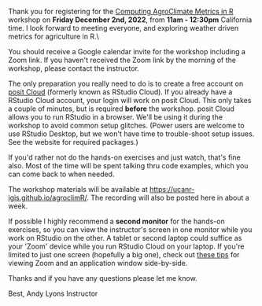 Thank you for registering for the [Computing AgroClimate Metrics in R](https://ucanr-igis.github.io/agroclimR/) workshop on **Friday December 2nd, 2022**, from **11am - 12:30pm** California time. I look forward to meeting everyone, and exploring weather driven metrics for agriculture in R.\

You should receive a Google calendar invite for the workshop including a Zoom link. If you haven't received the Zoom link by the morning of the workshop, please contact the instructor.

The only preparation you really need to do is to create a free account on [posit Cloud](https://posit.cloud/) (formerly known as RStudio Cloud). If you already have a RStudio Cloud account, your login will work on posit Cloud. This only takes a couple of minutes, but is required **before** the workshop. posit Cloud allows you to run RStudio in a browser. We'll be using it during the workshop to avoid common setup glitches. (Power users are welcome to use RStudio Desktop, but we won't have time to trouble-shoot setup issues. See the website for required packages.)

If you'd rather not do the hands-on exercises and just watch, that's fine also. Most of the time will be spent talking thru code examples, which you can come back to when needed.

The workshop materials will be available at <https://ucanr-igis.github.io/agroclimR/>. The recording will also be posted here in about a week.

If possible I highly recommend a **second monitor** for the hands-on exercises, so you can view the instructor's screen in one monitor while you work on RStudio on the other. A tablet or second laptop could suffice as your 'Zoom' device while you run RStudio Cloud on your laptop. If you're limited to just one screen (hopefully a big one), check out [these tips](https://ucanr-igis.github.io/caladaptr-res/workshops/ca_intro_feb22/workspace_tips.html) for viewing Zoom and an application window side-by-side.

Thanks and if you have any questions please let me know.

Best,
Andy Lyons
Instructor
